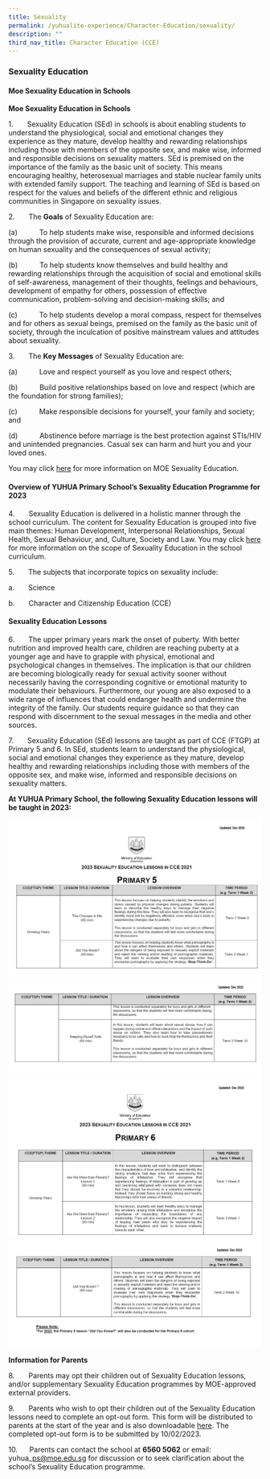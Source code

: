 ```yaml
---
title: Sexuality
permalink: /yuhualite-experience/Character-Education/sexuality/
description: ""
third_nav_title: Character Education (CCE)
---
```

### Sexuality Education

#### Moe Sexuality Education in Schools

         

**Moe Sexua****l****ity Education in Schools**

1.       Sexuality Education (SEd) in schools is about enabling students to understand the physiological, social and emotional changes they experience as they mature, develop healthy and rewarding relationships including those with members of the opposite sex, and make wise, informed and responsible decisions on sexuality matters. SEd is premised on the importance of the family as the basic unit of society. This means encouraging healthy, heterosexual marriages and stable nuclear family units with extended family support. The teaching and learning of SEd is based on respect for the values and beliefs of the different ethnic and religious communities in Singapore on sexuality issues.

2.       The **Goals** of Sexuality Education are:

(a)           To help students make wise, responsible and informed decisions through the provision of accurate, current and age-appropriate knowledge on human sexuality and the consequences of sexual activity;

(b)           To help students know themselves and build healthy and rewarding relationships through the acquisition of social and emotional skills of self-awareness, management of their thoughts, feelings and behaviours, development of empathy for others, possession of effective communication, problem-solving and decision-making skills; and

(c)           To help students develop a moral compass, respect for themselves and for others as sexual beings, premised on the family as the basic unit of society, through the inculcation of positive mainstream values and attitudes about sexuality.

3.       The **Key Messages** of Sexuality Education are:

(a)           Love and respect yourself as you love and respect others;

(b)           Build positive relationships based on love and respect (which are the foundation for strong families);

(c)           Make responsible decisions for yourself, your family and society; and

(d)           Abstinence before marriage is the best protection against STIs/HIV and unintended pregnancies. Casual sex can harm and hurt you and your loved ones.

You may click [here](https://go.gov.sg/moe-sexuality-education) for more information on MOE Sexuality Education.

#### Overview of YUHUA Primary School’s Sexuality Education Programme for 2023  
     
4.       Sexuality Education is delivered in a holistic manner through the school curriculum. The content for Sexuality Education is grouped into five main themes: Human Development, Interpersonal Relationships, Sexual Health, Sexual Behaviour, and, Culture, Society and Law. You may click [here](https://go.gov.sg/moe-sexuality-education-scope) for more information on the scope of Sexuality Education in the school curriculum.

5.       The subjects that incorporate topics on sexuality include:

a.       Science

b.       Character and Citizenship Education (CCE)

#### **Sexuality Education Lessons**

         
6.       The upper primary years mark the onset of puberty. With better nutrition and improved health care, children are reaching puberty at a younger age and have to grapple with physical, emotional and psychological changes in themselves. The implication is that our children are becoming biologically ready for sexual activity sooner without necessarily having the corresponding cognitive or emotional maturity to modulate their behaviours. Furthermore, our young are also exposed to a wide range of influences that could endanger health and undermine the integrity of the family. Our students require guidance so that they can respond with discernment to the sexual messages in the media and other sources.

7\.       Sexuality Education (SEd) lessons are taught as part of CCE (FTGP) at Primary 5 and 6. In SEd, students learn to understand the physiological, social and emotional changes they experience as they mature, develop healthy and rewarding relationships including those with members of the opposite sex, and make wise, informed and responsible decisions on sexuality matters.

**At YUHUA Primary School, the following Sexuality Education lessons will be taught in 2023:**

![](/images/sexual%20ed%20part1.jpg)
![](/images/sexual%20ed%20part%202.jpg)
![](/images/Sexual%20ed%20part3.jpg)
![](/images/sexual%20ed%20part%204.jpg)






**Information for Parents**

8.       Parents may opt their children out of Sexuality Education lessons, and/or supplementary Sexuality Education programmes by MOE-approved external providers.

9.       Parents who wish to opt their children out of the Sexuality Education lessons need to complete an opt-out form. This form will be distributed to parents at the start of the year and is also downloadable [here](/files/GY_Annex%20A_Opt%20Out%20Form.pdf). The completed opt-out form is to be submitted by 10/02/2023.

10.      Parents can contact the school at **6560 5062** or email: yuhua\_ps@moe.edu.sg for discussion or to seek clarification about the school’s Sexuality Education programme.

